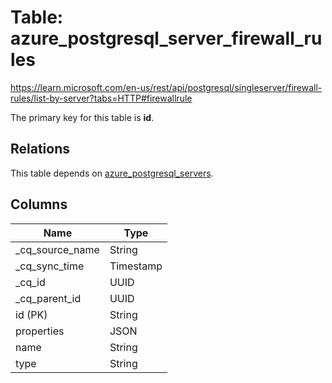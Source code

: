 # Table: azure_postgresql_server_firewall_rules

https://learn.microsoft.com/en-us/rest/api/postgresql/singleserver/firewall-rules/list-by-server?tabs=HTTP#firewallrule

The primary key for this table is **id**.

## Relations

This table depends on [azure_postgresql_servers](azure_postgresql_servers.md).

## Columns

| Name          | Type          |
| ------------- | ------------- |
|_cq_source_name|String|
|_cq_sync_time|Timestamp|
|_cq_id|UUID|
|_cq_parent_id|UUID|
|id (PK)|String|
|properties|JSON|
|name|String|
|type|String|